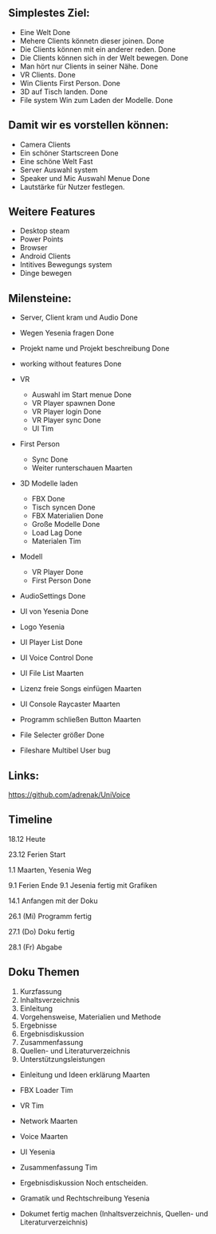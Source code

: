
## Simplestes Ziel:
- Eine Welt                                     Done
- Mehere Clients könnetn dieser joinen.         Done
- Die Clients können mit ein anderer reden.     Done
- Die Clients können sich in der Welt bewegen.  Done
- Man hört nur Clients in seiner Nähe.          Done
- VR Clients.                                   Done                           
- Win Clients First Person.                     Done
- 3D auf Tisch landen.                          Done
- File system Win zum Laden der Modelle.        Done

## Damit wir es vorstellen können:
- Camera Clients
- Ein schöner Startscreen                       Done
- Eine schöne Welt                              Fast
- Server Auswahl system
- Speaker und Mic Auswahl Menue                 Done
- Lautstärke für Nutzer festlegen.              
## Weitere Features
- Desktop steam  
- Power Points
- Browser
- Android Clients
- Intitives Bewegungs system
- Dinge bewegen

## Milensteine:
- Server, Client kram und Audio                 Done
- Wegen Yesenia fragen                          Done
- Projekt name und Projekt beschreibung         Done
- working without features                      Done

- VR  
    - Auswahl im Start menue                    Done      
    - VR Player spawnen                         Done
    - VR Player login                           Done
    - VR Player sync                            Done
    - UI                                        Tim
- First Person                              
    - Sync                                      Done
    - Weiter runterschauen                      Maarten
- 3D Modelle laden 
    - FBX                                       Done
    - Tisch syncen                              Done
    - FBX Materialien                           Done
    - Große Modelle                             Done
    - Load Lag                                  Done
    - Materialen                                Tim
- Modell
    - VR Player                                 Done
    - First Person                              Done

- AudioSettings                                 Done
- UI von Yesenia                                Done
- Logo                                          Yesenia

- UI Player List                                Done
- UI Voice Control                              Done
- UI File List                                  Maarten
- Lizenz freie Songs einfügen                   Maarten
- UI Console Raycaster                          Maarten
- Programm schließen Button                     Maarten
- File Selecter größer                          Done
- Fileshare Multibel User bug                   


## Links:
https://github.com/adrenak/UniVoice


## Timeline

18.12 Heute


23.12 Ferien Start


1.1 Maarten, Yesenia Weg

                
9.1 Ferien Ende
9.1 Jesenia fertig mit Grafiken

14.1 Anfangen mit der Doku

26.1 (Mi) Programm fertig

27.1 (Do) Doku fertig

28.1 (Fr) Abgabe


## Doku Themen
1.	Kurzfassung
2.	Inhaltsverzeichnis
3.	Einleitung
4.	Vorgehensweise, Materialien und Methode
5.	Ergebnisse
6.	Ergebnisdiskussion
7.	Zusammenfassung
8.	Quellen- und Literaturverzeichnis
9.	Unterstützungsleistungen


- Einleitung und Ideen erklärung    Maarten
- FBX Loader                        Tim
- VR                                Tim
- Network                           Maarten
- Voice                             Maarten
- UI                                Yesenia
- Zusammenfassung                   Tim
- Ergebnisdiskussion                Noch entscheiden.
- Gramatik und Rechtschreibung      Yesenia

- Dokumet fertig machen (Inhaltsverzeichnis, Quellen- und Literaturverzeichnis)